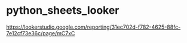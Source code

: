 # python_sheets_looker

https://lookerstudio.google.com/reporting/31ec702d-f782-4625-88fc-7e12cf73e36c/page/mC7xC
